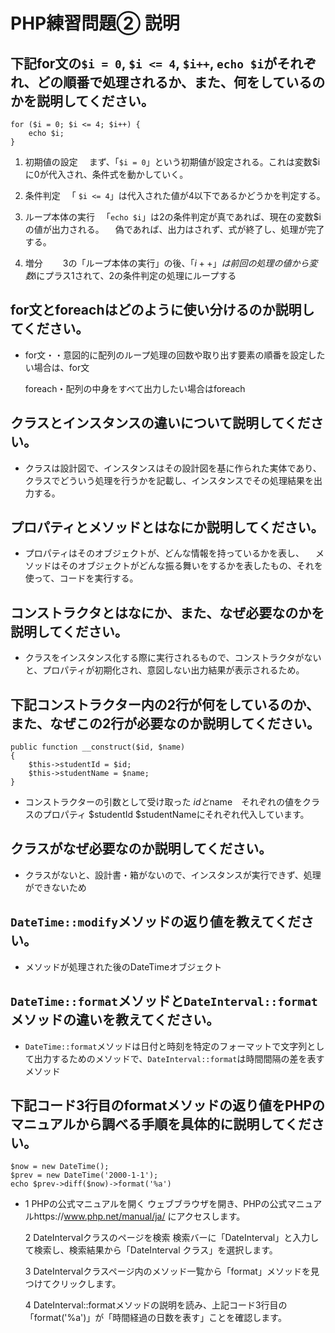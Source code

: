 # PHP練習問題② 説明

## 下記for文の`$i = 0`, `$i <= 4`, `$i++`, `echo $i`がそれぞれ、どの順番で処理されるか、また、何をしているのかを説明してください。

```
for ($i = 0; $i <= 4; $i++) {
    echo $i;
}
```

1. 初期値の設定
　まず、「`$i = 0`」という初期値が設定される。これは変数$iに0が代入され、条件式を動かしていく。

2. 条件判定
　「 `$i <= 4`」は代入された値が4以下であるかどうかを判定する。

3. ループ本体の実行
　「`echo $i`」は2の条件判定が真であれば、現在の変数$iの値が出力される。
　偽であれば、出力はされず、式が終了し、処理が完了する。

4. 増分
　　3の「ループ本体の実行」の後、「$i++」は前回の処理の値から変数$iにプラス1されて、2の条件判定の処理にループする

## for文とforeachはどのように使い分けるのか説明してください。
- for文・・意図的に配列のループ処理の回数や取り出す要素の順番を設定したい場合は、for文

  foreach・配列の中身をすべて出力したい場合はforeach

## クラスとインスタンスの違いについて説明してください。
- クラスは設計図で、インスタンスはその設計図を基に作られた実体であり、
クラスでどういう処理を行うかを記載し、インスタンスでその処理結果を出力する。

## プロパティとメソッドとはなにか説明してください。
- プロパティはそのオブジェクトが、どんな情報を持っているかを表し、
　メソッドはそのオブジェクトがどんな振る舞いをするかを表したもの、それを使って、コードを実行する。

## コンストラクタとはなにか、また、なぜ必要なのかを説明してください。
- クラスをインスタンス化する際に実行されるもので、コンストラクタがないと、プロパティが初期化され、意図しない出力結果が表示されるため。

## 下記コンストラクター内の2行が何をしているのか、また、なぜこの2行が必要なのか説明してください。
```
public function __construct($id, $name)
{
    $this->studentId = $id;
    $this->studentName = $name;
}
```
- コンストラクターの引数として受け取った $idと$name　それぞれの値をクラスのプロパティ $studentId $studentNameにそれぞれ代入しています。


## クラスがなぜ必要なのか説明してください。
- クラスがないと、設計書・箱がないので、インスタンスが実行できず、処理ができないため

## `DateTime::modify`メソッドの返り値を教えてください。
- メソッドが処理された後のDateTimeオブジェクト

## `DateTime::format`メソッドと`DateInterval::format`メソッドの違いを教えてください。
- `DateTime::format`メソッドは日付と時刻を特定のフォーマットで文字列として出力するためのメソッドで、`DateInterval::format`は時間間隔の差を表すメソッド

## 下記コード3行目のformatメソッドの返り値をPHPのマニュアルから調べる手順を具体的に説明してください。
```
$now = new DateTime();
$prev = new DateTime('2000-1-1');
echo $prev->diff($now)->format('%a')
```

- 1 PHPの公式マニュアルを開く
    ウェブブラウザを開き、PHPの公式マニュアルhttps://www.php.net/manual/ja/ にアクセスします。
  
  2 DateIntervalクラスのページを検索
    検索バーに「DateInterval」と入力して検索し、検索結果から「DateInterval クラス」を選択します。

  3 DateIntervalクラスページ内のメソッド一覧から「format」メソッドを見つけてクリックします。

  4 DateInterval::formatメソッドの説明を読み、上記コード3行目の「format('%a')」が「時間経過の日数を表す」ことを確認します。